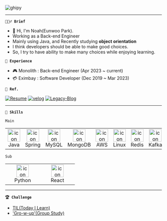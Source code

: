 ![ghipy](https://user-images.githubusercontent.com/50124623/210032601-e6e9eb8c-8cbf-4b3a-8257-932e39d5ae31.gif)

---  

**`💁🏻‍♂️ Brief`**

- 👋 Hi, I'm Noah(Eunwoo Park).
- Working as a Back-end Engineer
- Mainly using Java, and Recently studying **object orientation**
- I think developers should be able to make good choices.
- So, I try to have ability to make many choices while enjoying learning.

**`💼 Experience`**

- 🎮 Monolith : Back-end Engineer  (Apr 2023 ~ current)  
- 💳 Eximbay  : Software Developer (Dec 2019 ~ Mar 2023)  

**`🧐 Ref.`**  

[![Resume](https://img.shields.io/badge/Resume-black?style=for-the-badge&logo=notion&Lists&logoColor=white)](https://ieunune.notion.site/d836ecc9172144d4b39f185b89f16a62)
[![velog](https://img.shields.io/badge/Velog-20C997?style=for-the-badge&logo=velog&logoColor=white)](https://velog.io/@ieunune)
[![Legacy-Blog](https://img.shields.io/badge/Tstory-black?style=for-the-badge&logo=tistory&logoColor=white)](https://96-brain.tistory.com/category)

---

**`🚀 Skills`**

`Main`

<table>
  <tr>
    <td align="center" width="96">
      <img src="https://skillicons.dev/icons?i=java" alt="icon" width="40" height="40" />
      <br>Java
    </td> 
    <td align="center" width="96">
      <img src="https://skillicons.dev/icons?i=spring" alt="icon" width="40" height="40" />
      <br>Spring
    </td>
    <td align="center" width="96">
      <img src="https://skillicons.dev/icons?i=mysql" alt="icon" width="40" height="40" />
      <br>MySQL
    </td>    
    <td align="center" width="96">
      <img src="https://skillicons.dev/icons?i=mongodb" alt="icon" width="40" height="40" />
      <br>MongoDB
    </td>    
    <td align="center" width="96">
      <img src="https://skillicons.dev/icons?i=aws" alt="icon" width="40" height="40" />
      <br>AWS
    </td>
    <td align="center" width="96">
      <img src="https://skillicons.dev/icons?i=linux" alt="icon" width="40" height="40" />
      <br>Linux
    </td> 
    <td align="center" width="96">
      <img src="https://skillicons.dev/icons?i=redis" alt="icon" width="40" height="40" />
      <br>Redis
    </td>
    <td align="center" width="96">
      <img src="https://skillicons.dev/icons?i=kafka" alt="icon" width="40" height="40" />
      <br>Kafka
    </td>
  </tr>
</table>

`Sub`  
<table>
  <tr>
    <td align="center" width="96">
      <img src="https://skillicons.dev/icons?i=python" alt="icon" width="40" height="40" />
      <br>Python
    </td>
    <td align="center" width="96">
      <img src="https://skillicons.dev/icons?i=react" alt="icon" width="40" height="40" />
      <br>React
    </td>
  </tr>
</table>

---
**`🏆 Challenge`**
- [TIL(Today I Learn)](https://github.com/noah-personal-learning)
- ['Gro-w-up'(Group Study)](https://github.com/gro-w-up)
